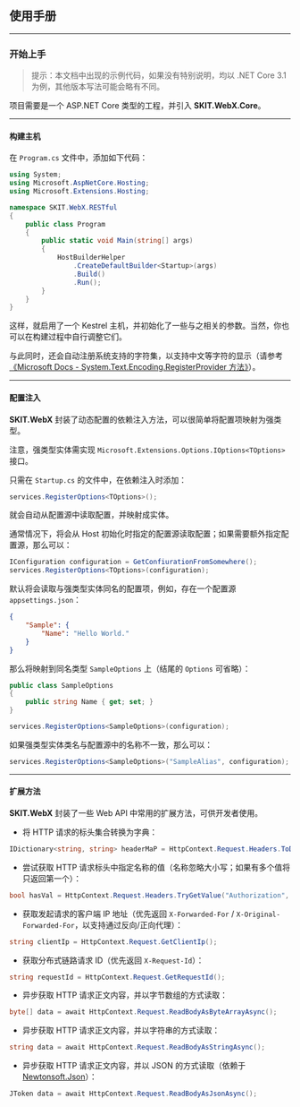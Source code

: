 ## 使用手册

---

### 开始上手

> 提示：本文档中出现的示例代码，如果没有特别说明，均以 .NET Core 3.1 为例，其他版本写法可能会略有不同。

项目需要是一个 ASP.NET Core 类型的工程，并引入 **SKIT.WebX.Core**。

---

#### 构建主机

在 `Program.cs` 文件中，添加如下代码：

``` csharp
using System;
using Microsoft.AspNetCore.Hosting;
using Microsoft.Extensions.Hosting;

namespace SKIT.WebX.RESTful
{
    public class Program
    {
        public static void Main(string[] args)
        {
            HostBuilderHelper
                .CreateDefaultBuilder<Startup>(args)
                .Build()
                .Run();
        }
    }
}
```

这样，就启用了一个 Kestrel 主机，并初始化了一些与之相关的参数。当然，你也可以在构建过程中自行调整它们。

与此同时，还会自动注册系统支持的字符集，以支持中文等字符的显示（请参考[《Microsoft Docs - System.Text.Encoding.RegisterProvider 方法》](https://docs.microsoft.com/zh-cn/dotnet/api/system.text.encoding.registerprovider?view=netcore-3.1)）。

---

#### 配置注入

**SKIT.WebX** 封装了动态配置的依赖注入方法，可以很简单将配置项映射为强类型。

注意，强类型实体需实现 `Microsoft.Extensions.Options.IOptions<TOptions>` 接口。

只需在 `Startup.cs` 的文件中，在依赖注入时添加：

``` csharp
services.RegisterOptions<TOptions>();
```

就会自动从配置源中读取配置，并映射成实体。

通常情况下，将会从 Host 初始化时指定的配置源读取配置；如果需要额外指定配置源，那么可以：

``` csharp
IConfiguration configuration = GetConfiurationFromSomewhere();
services.RegisterOptions<TOptions>(configuration);
```

默认将会读取与强类型实体同名的配置项，例如，存在一个配置源 `appsettings.json`：

``` json
{
    "Sample": {
        "Name": "Hello World."
    }
}
```

那么将映射到同名类型 `SampleOptions` 上（结尾的 `Options` 可省略）：

``` csharp
public class SampleOptions
{
    public string Name { get; set; }
}

services.RegisterOptions<SampleOptions>(configuration);
```

如果强类型实体类名与配置源中的名称不一致，那么可以：

``` csharp
services.RegisterOptions<SampleOptions>("SampleAlias", configuration);
```

---

#### 扩展方法

**SKIT.WebX** 封装了一些 Web API 中常用的扩展方法，可供开发者使用。

* 将 HTTP 请求的标头集合转换为字典：

``` csharp
IDictionary<string, string> headerMaP = HttpContext.Request.Headers.ToDictionary();
```

* 尝试获取 HTTP 请求标头中指定名称的值（名称忽略大小写；如果有多个值将只返回第一个）：

``` csharp
bool hasVal = HttpContext.Request.Headers.TryGetValue("Authorization", out string val);
```

* 获取发起请求的客户端 IP 地址（优先返回 `X-Forwarded-For` / `X-Original-Forwarded-For`，以支持通过反向/正向代理）：

``` csharp
string clientIp = HttpContext.Request.GetClientIp();
```

* 获取分布式链路请求 ID（优先返回 `X-Request-Id`）：

``` csharp
string requestId = HttpContext.Request.GetRequestId();
```

* 异步获取 HTTP 请求正文内容，并以字节数组的方式读取：

``` csharp
byte[] data = await HttpContext.Request.ReadBodyAsByteArrayAsync();
```

* 异步获取 HTTP 请求正文内容，并以字符串的方式读取：

``` csharp
string data = await HttpContext.Request.ReadBodyAsStringAsync();
```

* 异步获取 HTTP 请求正文内容，并以 JSON 的方式读取（依赖于 [Newtonsoft.Json](https://www.newtonsoft.com/json)）：

``` csharp
JToken data = await HttpContext.Request.ReadBodyAsJsonAsync();
```